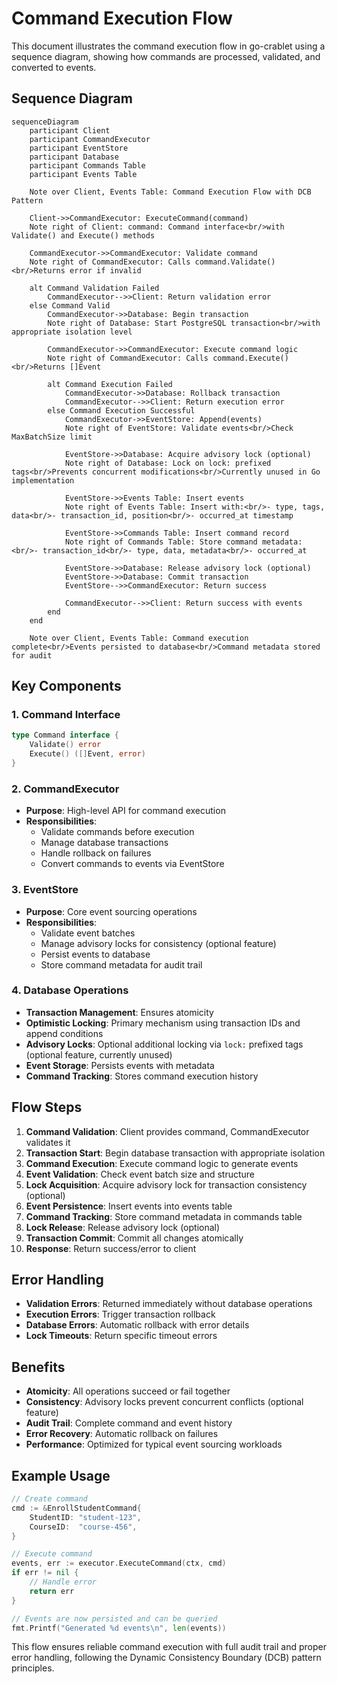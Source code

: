 # Command Execution Flow

This document illustrates the command execution flow in go-crablet using a sequence diagram, showing how commands are processed, validated, and converted to events.

## Sequence Diagram

```mermaid
sequenceDiagram
    participant Client
    participant CommandExecutor
    participant EventStore
    participant Database
    participant Commands Table
    participant Events Table

    Note over Client, Events Table: Command Execution Flow with DCB Pattern

    Client->>CommandExecutor: ExecuteCommand(command)
    Note right of Client: command: Command interface<br/>with Validate() and Execute() methods

    CommandExecutor->>CommandExecutor: Validate command
    Note right of CommandExecutor: Calls command.Validate()<br/>Returns error if invalid

    alt Command Validation Failed
        CommandExecutor-->>Client: Return validation error
    else Command Valid
        CommandExecutor->>Database: Begin transaction
        Note right of Database: Start PostgreSQL transaction<br/>with appropriate isolation level

        CommandExecutor->>CommandExecutor: Execute command logic
        Note right of CommandExecutor: Calls command.Execute()<br/>Returns []Event

        alt Command Execution Failed
            CommandExecutor->>Database: Rollback transaction
            CommandExecutor-->>Client: Return execution error
        else Command Execution Successful
            CommandExecutor->>EventStore: Append(events)
            Note right of EventStore: Validate events<br/>Check MaxBatchSize limit

            EventStore->>Database: Acquire advisory lock (optional)
            Note right of Database: Lock on lock: prefixed tags<br/>Prevents concurrent modifications<br/>Currently unused in Go implementation

            EventStore->>Events Table: Insert events
            Note right of Events Table: Insert with:<br/>- type, tags, data<br/>- transaction_id, position<br/>- occurred_at timestamp

            EventStore->>Commands Table: Insert command record
            Note right of Commands Table: Store command metadata:<br/>- transaction_id<br/>- type, data, metadata<br/>- occurred_at

            EventStore->>Database: Release advisory lock (optional)
            EventStore->>Database: Commit transaction
            EventStore-->>CommandExecutor: Return success

            CommandExecutor-->>Client: Return success with events
        end
    end

    Note over Client, Events Table: Command execution complete<br/>Events persisted to database<br/>Command metadata stored for audit
```

## Key Components

### 1. Command Interface
```go
type Command interface {
    Validate() error
    Execute() ([]Event, error)
}
```

### 2. CommandExecutor
- **Purpose**: High-level API for command execution
- **Responsibilities**:
  - Validate commands before execution
  - Manage database transactions
  - Handle rollback on failures
  - Convert commands to events via EventStore

### 3. EventStore
- **Purpose**: Core event sourcing operations
- **Responsibilities**:
  - Validate event batches
  - Manage advisory locks for consistency (optional feature)
  - Persist events to database
  - Store command metadata for audit trail

### 4. Database Operations
- **Transaction Management**: Ensures atomicity
- **Optimistic Locking**: Primary mechanism using transaction IDs and append conditions
- **Advisory Locks**: Optional additional locking via `lock:` prefixed tags (optional feature, currently unused)
- **Event Storage**: Persists events with metadata
- **Command Tracking**: Stores command execution history

## Flow Steps

1. **Command Validation**: Client provides command, CommandExecutor validates it
2. **Transaction Start**: Begin database transaction with appropriate isolation
3. **Command Execution**: Execute command logic to generate events
4. **Event Validation**: Check event batch size and structure
5. **Lock Acquisition**: Acquire advisory lock for transaction consistency (optional)
6. **Event Persistence**: Insert events into events table
7. **Command Tracking**: Store command metadata in commands table
8. **Lock Release**: Release advisory lock (optional)
9. **Transaction Commit**: Commit all changes atomically
10. **Response**: Return success/error to client

## Error Handling

- **Validation Errors**: Returned immediately without database operations
- **Execution Errors**: Trigger transaction rollback
- **Database Errors**: Automatic rollback with error details
- **Lock Timeouts**: Return specific timeout errors

## Benefits

- **Atomicity**: All operations succeed or fail together
- **Consistency**: Advisory locks prevent concurrent conflicts (optional feature)
- **Audit Trail**: Complete command and event history
- **Error Recovery**: Automatic rollback on failures
- **Performance**: Optimized for typical event sourcing workloads

## Example Usage

```go
// Create command
cmd := &EnrollStudentCommand{
    StudentID: "student-123",
    CourseID:  "course-456",
}

// Execute command
events, err := executor.ExecuteCommand(ctx, cmd)
if err != nil {
    // Handle error
    return err
}

// Events are now persisted and can be queried
fmt.Printf("Generated %d events\n", len(events))
```

This flow ensures reliable command execution with full audit trail and proper error handling, following the Dynamic Consistency Boundary (DCB) pattern principles. 